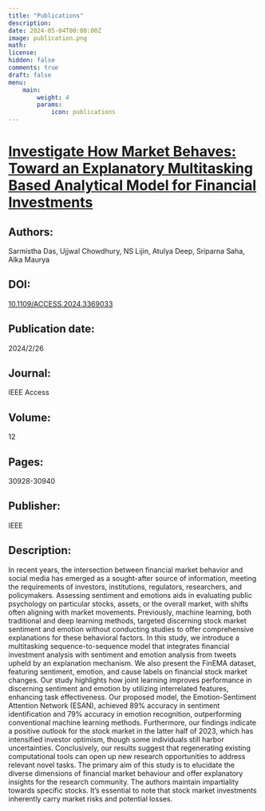```yaml
---
title: "Publications"
description: 
date: 2024-05-04T00:00:00Z
image: publication.png
math: 
license: 
hidden: false
comments: true
draft: false
menu:
    main:
        weight: 4
        params: 
            icon: publications
---
```

# [Investigate How Market Behaves: Toward an Explanatory Multitasking Based Analytical Model for Financial Investments](https://ieeexplore.ieee.org/document/10445412)

## Authors:
Sarmistha Das, Ujjwal Chowdhury, NS Lijin, Atulya Deep, Sriparna Saha, Alka Maurya

## DOI:
[10.1109/ACCESS.2024.3369033](https://ieeexplore.ieee.org/abstract/document/10445412)

## Publication date:
2024/2/26

## Journal:
IEEE Access

## Volume:
12

## Pages:
30928-30940

## Publisher:
IEEE

## Description:
In recent years, the intersection between financial market behavior and social media has emerged as a sought-after source of information, meeting the requirements of investors, institutions, regulators, researchers, and policymakers. Assessing sentiment and emotions aids in evaluating public psychology on particular stocks, assets, or the overall market, with shifts often aligning with market movements. Previously, machine learning, both traditional and deep learning methods, targeted discerning stock market sentiment and emotion without conducting studies to offer comprehensive explanations for these behavioral factors. In this study, we introduce a multitasking sequence-to-sequence model that integrates financial investment analysis with sentiment and emotion analysis from tweets upheld by an explanation mechanism. We also present the FinEMA dataset, featuring sentiment, emotion, and cause labels on financial stock market changes. Our study highlights how joint learning improves performance in discerning sentiment and emotion by utilizing interrelated features, enhancing task effectiveness. Our proposed model, the Emotion-Sentiment Attention Network (ESAN), achieved 89% accuracy in sentiment identification and 79% accuracy in emotion recognition, outperforming conventional machine learning methods. Furthermore, our findings indicate a positive outlook for the stock market in the latter half of 2023, which has intensified investor optimism, though some individuals still harbor uncertainties. Conclusively, our results suggest that regenerating existing computational tools can open up new research opportunities to address relevant novel tasks. The primary aim of this study is to elucidate the diverse dimensions of financial market behaviour and offer explanatory insights for the research community. The authors maintain impartiality towards specific stocks. It’s essential to note that stock market investments inherently carry market risks and potential losses.
